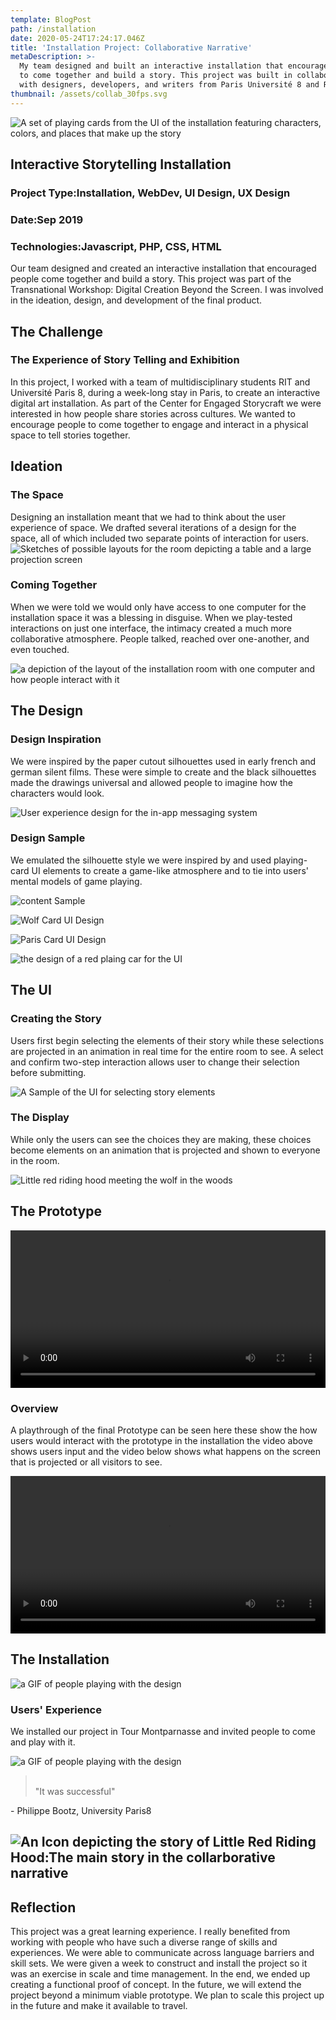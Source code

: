 ```yaml
---
template: BlogPost
path: /installation
date: 2020-05-24T17:24:17.046Z
title: 'Installation Project: Collaborative Narrative'
metaDescription: >-
  My team designed and built an interactive installation that encouraged people
  to come together and build a story. This project was built in collaboration
  with designers, developers, and writers from Paris Université 8 and RIT.
thumbnail: /assets/collab_30fps.svg
---
```

![A set of playing cards from the UI of the installation featuring characters, colors, and places that make up the story](/assets/cards.png)

## Interactive Storytelling Installation

### Project Type:Installation, WebDev, UI Design, UX Design

### Date:Sep 2019

### Technologies:Javascript, PHP, CSS, HTML

Our team designed and created an interactive installation that encouraged people come together and build a story. This project was part of the Transnational Workshop: Digital Creation Beyond the Screen. I was involved in the ideation, design, and development of the final product.

## The Challenge

### The Experience of Story Telling and Exhibition

In this project, I worked with a team of multidisciplinary students RIT and Université Paris 8, during a week-long stay in Paris, to create an interactive digital art installation. As part of the Center for Engaged Storycraft we were interested in how people share stories across cultures. We wanted to encourage people to come together to engage and interact in a physical space to tell stories together.

## Ideation

### The Space

Designing an installation meant that we had to think about the user experience of space. We drafted several iterations of a design for the space, all of which included two separate points of interaction for users.![Sketches of possible layouts for the room depicting a table and a large projection screen](https://liamkiniry.site/assets/images/parisproject/layoutIdeation.png)

### Coming Together

When we were told we would only have access to one computer for the installation space it was a blessing in disguise. When we play-tested interactions on just one interface, the intimacy created a much more collaborative atmosphere. People talked, reached over one-another, and even touched.

![a depiction of the layout of the installation room with one computer and how people interact with it](https://liamkiniry.site/assets/images/parisproject/togethersketch.png)

## The Design

### Design Inspiration

We were inspired by the paper cutout silhouettes used in early french and german silent films. These were simple to create and the black silhouettes made the drawings universal and allowed people to imagine how the characters would look.

![User experience design for the in-app messaging system](https://liamkiniry.site/assets/images/parisproject/moodboard1.jpg)

### Design Sample

We emulated the silhouette style we were inspired by and used playing-card UI elements to create a game-like atmosphere and to tie into users' mental models of game playing.

![content Sample](https://liamkiniry.site/assets/images/parisproject/contentSample.png)

![Wolf Card UI Design](https://liamkiniry.site/assets/images/parisproject/wolfcard.png)

![Paris Card UI Design](https://liamkiniry.site/assets/images/parisproject/pariscard.png)

![the design of a red plaing car for the UI](https://liamkiniry.site/assets/images/parisproject/pariscard1.png)

## The UI

### Creating the Story

Users first begin selecting the elements of their story while these selections are projected in an animation in real time for the entire room to see. A select and confirm two-step interaction allows user to change their selection before submitting.

![A Sample of the UI for selecting story elements](https://liamkiniry.site/assets/images/parisproject/installationui.gif "A Sample of the UI for selecting story elements")

### The Display

While only the users can see the choices they are making, these choices become elements on an animation that is projected and shown to everyone in the room.

![Little red riding hood meeting the wolf in the woods](https://liamkiniry.site/assets/images/parisproject/uidisplay2.png)

## The Prototype

<video width="100%" style=" text-align: center;" controls="">
                                  <source src="assets/InstallationRunthroughInput.mp4" type="video/mp4">
                              <source src="movie.ogg" type="video/ogg">
                              Your browser does not support the video tag.
                        </video>

### Overview

A playthrough of the final Prototype can be seen here these show the how users would interact with the prototype in the installation the video above shows users input and the video below shows what happens on the screen that is projected or all visitors to see.

<video width="100%" style=" text-align: center;" controls="">
                                  <source src="assets/InstallationRunthroughVisual.mp4" type="video/mp4">
                                  <source src="movie.ogg" type="video/ogg">
                                  Your browser does not support the video tag.
                        </video>

## The Installation

![a GIF of people playing with the design](https://liamkiniry.site/assets/images/parisproject/showcase1.gif)

### Users' Experience

We installed our project in Tour Montparnasse and invited people to come and play with it.

![a GIF of people playing with the design](https://liamkiniry.site/assets/images/parisproject/showcase2.gif "a GIF of people playing with the design")

> \
> "It was successful"

\- Philippe Bootz, University Paris8

## ![An Icon depicting the story of Little Red Riding Hood:The main story in the collarborative narrative](https://liamkiniry.site/assets/images/parisproject/ParisWorkshopIcon-01.png)

## Reflection

This project was a great learning experience. I really benefited from working with people who have such a diverse range of skills and experiences. We were able to communicate across language barriers and skill sets. We were given a week to construct and install the project so it was an exercise in scale and time management. In the end, we ended up creating a functional proof of concept. In the future, we will extend the project beyond a minimum viable prototype. We plan to scale this project up in the future and make it available to travel.
